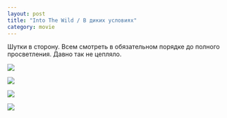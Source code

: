 ```yaml
---
layout: post
title: "Into The Wild / В диких условиях"
category: movie
---
```

Шутки в сторону. Всем смотреть в обязательном порядке до полного просветления. Давно так не цепляло.

![](https://pics.livejournal.com/quillcraft/pic/0008x208)

![](https://pics.livejournal.com/quillcraft/pic/0008ytqd)

![](https://pics.livejournal.com/quillcraft/pic/0008z42q)

![](https://pics.livejournal.com/quillcraft/pic/00090r3q)
